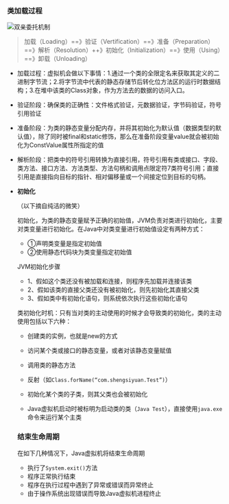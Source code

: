 ### 类加载过程

![双亲委托机制](E:\Files\Blog\Blog\JavaSE\jvm3.jpg)

> 加载（Loading）==》验证（Vertification）==》准备（Preparation）==》解析（Resolution）++》初始化（Initialization）==》使用（Using）==》卸载（Unloading）

- 加载过程：虚拟机会做以下事情：1.通过一个类的全限定名来获取其定义的二进制字节流；2.将字节流中代表的静态存储节后转化位方法区的运行时数据结构；3.在堆中该类的Class对象，作为方法去的数据的访问入口。

- 验证阶段：确保类的正确性：文件格式验证，元数据验证，字节码验证，符号引用验证

- 准备阶段：为类的静态变量分配内存，并将其初始化为默认值（数据类型的默认值），除了同时被final和static修饰，那么在准备阶段变量value就会被初始化为ConstValue属性所指定的值

- 解析阶段：把类中的符号引用转换为直接引用，符号引用有类或接口、字段、类方法、接口方法、方法类型、方法句柄和调用点限定符7类符号引用；直接引用是直接指向目标的指针、相对偏移量或一个间接定位到目标的句柄。

- **初始化**

  （以下摘自纯洁的微笑）

  初始化，为类的静态变量赋予正确的初始值，JVM负责对类进行初始化，主要对类变量进行初始化。在Java中对类变量进行初始值设定有两种方式：

  - ①声明类变量是指定初始值
  - ②使用静态代码块为类变量指定初始值

  JVM初始化步骤

  - 1、假如这个类还没有被加载和连接，则程序先加载并连接该类
  - 2、假如该类的直接父类还没有被初始化，则先初始化其直接父类
  - 3、假如类中有初始化语句，则系统依次执行这些初始化语句

  类初始化时机：只有当对类的主动使用的时候才会导致类的初始化，类的主动使用包括以下六种：

  - 创建类的实例，也就是new的方式

  - 访问某个类或接口的静态变量，或者对该静态变量赋值

  - 调用类的静态方法

  - 反射（如`Class.forName(“com.shengsiyuan.Test”)`）

  - 初始化某个类的子类，则其父类也会被初始化

  - Java虚拟机启动时被标明为启动类的类（`Java Test`），直接使用`java.exe`命令来运行某个主类



  ### 结束生命周期

  在如下几种情况下，Java虚拟机将结束生命周期

  - 执行了`System.exit()`方法
  - 程序正常执行结束
  - 程序在执行过程中遇到了异常或错误而异常终止
  - 由于操作系统出现错误而导致Java虚拟机进程终止